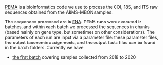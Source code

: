 [PEMA](https://github.com/hariszaf/pema) is a bioinformatics code we use to process the COI, 18S, and ITS raw sequences obtained from the ARMS-MBON samples. 

The sequences processed are in [ENA](https://www.ebi.ac.uk/ena/browser/home). PEMA runs were executed in batches, and within each batch we processed the sequences in chunks (based mainly on gene type, but sometimes on other considerations). The parameters of each run are input via a parameter file: these parameter files, the output taxonomic assignments, and the output fasta files can be found in the batch folders. Currently we have 
* [the first batch](https://github.com/arms-mbon/data_workspace/tree/main/AnalysisData/FromPEMA/processing_batch001) covering samples collected from 2018 to 2020

  
